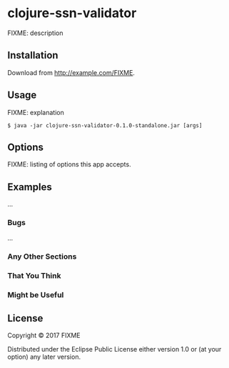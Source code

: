 # clojure-ssn-validator

FIXME: description

## Installation

Download from http://example.com/FIXME.

## Usage

FIXME: explanation

    $ java -jar clojure-ssn-validator-0.1.0-standalone.jar [args]

## Options

FIXME: listing of options this app accepts.

## Examples

...

### Bugs

...

### Any Other Sections
### That You Think
### Might be Useful

## License

Copyright © 2017 FIXME

Distributed under the Eclipse Public License either version 1.0 or (at
your option) any later version.
